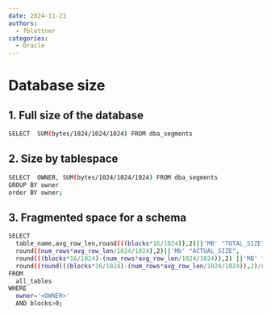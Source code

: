 ```yaml
---
date: 2024-11-21
authors:
  - fblettner
categories:
  - Oracle
---
```


# Database size <!-- omit in toc -->

## 1. Full size of the database
```bash
SELECT  SUM(bytes/1024/1024/1024) FROM dba_segments 
```  

## 2. Size by tablespace
```bash
SELECT  OWNER, SUM(bytes/1024/1024/1024) FROM dba_segments 
GROUP BY owner
order BY owner;
```  

## 3. Fragmented space for a schema
```bash
SELECT 
  table_name,avg_row_len,round(((blocks*16/1024)),2)||'MB' "TOTAL_SIZE",
  round((num_rows*avg_row_len/1024/1024),2)||'Mb' "ACTUAL_SIZE",
  round(((blocks*16/1024)-(num_rows*avg_row_len/1024/1024)),2) ||'MB' "FRAGMENTED_SPACE",
  round((round(((blocks*16/1024)-(num_rows*avg_row_len/1024/1024)),2)/round(((blocks*16/1024)),2))*100,2) "percentage"
FROM 
  all_tables 
WHERE 
  owner='<OWNER>' 
  AND blocks>0;
```  





